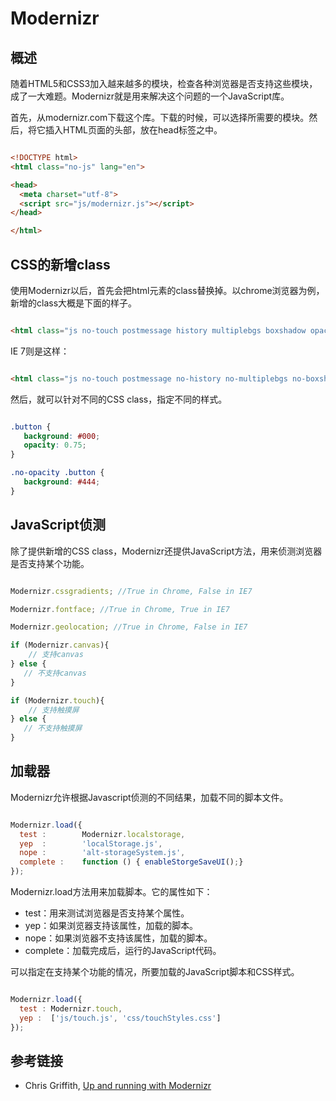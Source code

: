 # Modernizr

## 概述

随着HTML5和CSS3加入越来越多的模块，检查各种浏览器是否支持这些模块，成了一大难题。Modernizr就是用来解决这个问题的一个JavaScript库。

首先，从modernizr.com下载这个库。下载的时候，可以选择所需要的模块。然后，将它插入HTML页面的头部，放在head标签之中。

```html

<!DOCTYPE html>
<html class="no-js" lang="en">

<head>
  <meta charset="utf-8">
  <script src="js/modernizr.js"></script>
</head>

</html>

```

## CSS的新增class

使用Modernizr以后，首先会把html元素的class替换掉。以chrome浏览器为例，新增的class大概是下面的样子。

```html

<html class="js no-touch postmessage history multiplebgs boxshadow opacity cssanimations csscolumns cssgradients csstransforms csstransitions fontface localstorage sessionstorage svg inlinesvg blobbuilder blob bloburls download formdata">

```

IE 7则是这样：

```html

<html class="js no-touch postmessage no-history no-multiplebgs no-boxshadow no-opacity no-cssanimations no-csscolumns no-cssgradients no-csstransforms no-csstransitions fontface localstorage sessionstorage no-svg no-inlinesvg wf-loading no-blobbuilder no-blob no-bloburls no-download no-formdata">

```

然后，就可以针对不同的CSS class，指定不同的样式。

```css

.button {
   background: #000;
   opacity: 0.75;
}

.no-opacity .button {
   background: #444;
}

```

## JavaScript侦测

除了提供新增的CSS class，Modernizr还提供JavaScript方法，用来侦测浏览器是否支持某个功能。

```js

Modernizr.cssgradients; //True in Chrome, False in IE7

Modernizr.fontface; //True in Chrome, True in IE7

Modernizr.geolocation; //True in Chrome, False in IE7

if (Modernizr.canvas){
	// 支持canvas
} else {
   // 不支持canvas
}

if (Modernizr.touch){
	// 支持触摸屏
} else {
   // 不支持触摸屏
}

```

## 加载器

Modernizr允许根据Javascript侦测的不同结果，加载不同的脚本文件。

```js

Modernizr.load({
  test :        Modernizr.localstorage,
  yep  :        'localStorage.js',
  nope :        'alt-storageSystem.js',
  complete :    function () { enableStorgeSaveUI();}
});

```

Modernizr.load方法用来加载脚本。它的属性如下：

- test：用来测试浏览器是否支持某个属性。
- yep：如果浏览器支持该属性，加载的脚本。
- nope：如果浏览器不支持该属性，加载的脚本。
- complete：加载完成后，运行的JavaScript代码。

可以指定在支持某个功能的情况，所要加载的JavaScript脚本和CSS样式。

```js

Modernizr.load({
  test : Modernizr.touch,
  yep :  ['js/touch.js', 'css/touchStyles.css']
});

```

## 参考链接

- Chris Griffith, [Up and running with Modernizr](http://www.adobe.com/devnet/html5/articles/up-and-running-with-modernizr.html)
